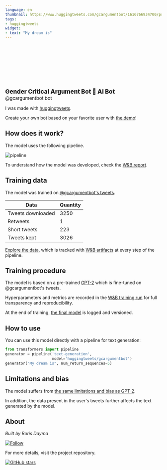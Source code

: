 ```yaml
---
language: en
thumbnail: https://www.huggingtweets.com/gcargumentbot/1616766934700/predictions.png
tags:
- huggingtweets
widget:
- text: "My dream is"
---
```


<div>
<div style="width: 132px; height:132px; border-radius: 50%; background-size: cover; background-image: url('https://pbs.twimg.com/profile_images/1349844043291889671/yfQAojJv_400x400.jpg')">
</div>
<div style="margin-top: 8px; font-size: 19px; font-weight: 800">Gender Critical Argument Bot 🤖 AI Bot </div>
<div style="font-size: 15px">@gcargumentbot bot</div>
</div>

I was made with [huggingtweets](https://github.com/borisdayma/huggingtweets).

Create your own bot based on your favorite user with [the demo](https://colab.research.google.com/github/borisdayma/huggingtweets/blob/master/huggingtweets-demo.ipynb)!

## How does it work?

The model uses the following pipeline.

![pipeline](https://github.com/borisdayma/huggingtweets/blob/master/img/pipeline.png?raw=true)

To understand how the model was developed, check the [W&B report](https://wandb.ai/wandb/huggingtweets/reports/HuggingTweets-Train-a-Model-to-Generate-Tweets--VmlldzoxMTY5MjI).

## Training data

The model was trained on [@gcargumentbot's tweets](https://twitter.com/gcargumentbot).

| Data | Quantity |
| --- | --- |
| Tweets downloaded | 3250 |
| Retweets | 1 |
| Short tweets | 223 |
| Tweets kept | 3026 |

[Explore the data](https://wandb.ai/wandb/huggingtweets/runs/18f76f7w/artifacts), which is tracked with [W&B artifacts](https://docs.wandb.com/artifacts) at every step of the pipeline.

## Training procedure

The model is based on a pre-trained [GPT-2](https://huggingface.co/gpt2) which is fine-tuned on @gcargumentbot's tweets.

Hyperparameters and metrics are recorded in the [W&B training run](https://wandb.ai/wandb/huggingtweets/runs/2lzgykty) for full transparency and reproducibility.

At the end of training, [the final model](https://wandb.ai/wandb/huggingtweets/runs/2lzgykty/artifacts) is logged and versioned.

## How to use

You can use this model directly with a pipeline for text generation:

```python
from transformers import pipeline
generator = pipeline('text-generation',
                     model='huggingtweets/gcargumentbot')
generator("My dream is", num_return_sequences=5)
```

## Limitations and bias

The model suffers from [the same limitations and bias as GPT-2](https://huggingface.co/gpt2#limitations-and-bias).

In addition, the data present in the user's tweets further affects the text generated by the model.

## About

*Built by Boris Dayma*

[![Follow](https://img.shields.io/twitter/follow/borisdayma?style=social)](https://twitter.com/intent/follow?screen_name=borisdayma)

For more details, visit the project repository.

[![GitHub stars](https://img.shields.io/github/stars/borisdayma/huggingtweets?style=social)](https://github.com/borisdayma/huggingtweets)
